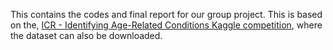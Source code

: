 This contains the codes and final report for our group project. This is based on the, [ICR - Identifying Age-Related Conditions Kaggle competition](https://www.kaggle.com/competitions/icr-identify-age-related-conditions/overview), where the dataset can also be downloaded.
